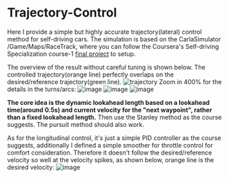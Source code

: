 # Trajectory-Control

Here I provide a simple but highly accurate trajectory(lateral) control method for self-driving cars. The simulation is based on the CarlaSimulator /Game/Maps/RaceTrack, where you can follow the Coursera's Self-driving Specialization course-1 [final project](https://www.coursera.org/learn/intro-self-driving-cars/programming/ac8R5/final-project-self-driving-vehicle-control) to setup.

The overview of the result without careful tuning is shown below. The controlled trajectory(orange line) perfectly overlaps on the desired/reference trajectory(green line).
![trajectory](https://user-images.githubusercontent.com/29236300/132007771-343b777b-63c6-4c09-a578-3f536f083e05.png)
Zoom in 400% for the details in the turns/arcs:
![image](https://user-images.githubusercontent.com/29236300/132008157-d7218a0d-bf13-4cba-b13d-cc330fdcf79d.png)
![image](https://user-images.githubusercontent.com/29236300/132008277-e987be31-189c-458a-a872-ec3ffa04921c.png)
![image](https://user-images.githubusercontent.com/29236300/132008330-e8cc4138-9756-4725-ae0f-9b125bccd3fb.png)

**The core idea is the dynamic lookahead length based on a lookahead time(around 0.5s) and current velocity for the "next waypoint", rather than a fixed lookahead length.** Then use the Stanley method as the course suggests. The pursuit method should also work.

As for the longitudinal control, it's just a simple PID controller as the course suggests, additionally I defined a simple smoother for throttle control for comfort consideration. Therefore it doesn't follow the desired/reference velocity so well at the velocity spikes, as shown below, orange line is the desired velocity:
![image](https://user-images.githubusercontent.com/29236300/132018623-ecd4181a-9357-4cf3-8c91-ff161873b6f2.png)
